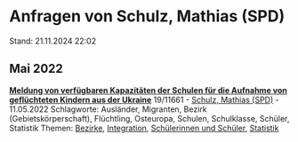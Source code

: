# Anfragen von Schulz, Mathias (SPD)

Stand: 21.11.2024 22:02

## Mai 2022
**[Meldung von verfügbaren Kapazitäten der Schulen für die Aufnahme von geflüchteten Kindern aus der Ukraine](https://pardok.parlament-berlin.de/starweb/adis/citat/VT/19/SchrAnfr/S19-11661.pdf)**
19/11661 - [Schulz, Mathias (SPD)](autor_schulz_mathias_spd.md) - 11.05.2022
Schlagworte: Ausländer, Migranten, Bezirk (Gebietskörperschaft), Flüchtling, Osteuropa, Schulen, Schulklasse, Schüler, Statistik
Themen: [Bezirke](thema_bezirke.md), [Integration](thema_integration.md), [Schülerinnen und Schüler](thema_schuelerinnen_und_schueler.md), [Statistik](thema_statistik.md)


